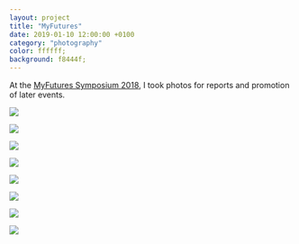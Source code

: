```yaml
---
layout: project
title: "MyFutures"
date: 2019-01-10 12:00:00 +0100
category: "photography"
color: ffffff;
background: f8444f;
---
```


At the [MyFutures Symposium 2018](http://studiolab.ide.tudelft.nl/studiolab/myfutures/2018/02/06/myfutures-symposium-2018-provided-strategies-in-designing-for-personal-futures/), I took photos for reports and promotion of later events.

![](https://fmjansen.nl/wp-content/uploads/2018/02/DSC2182.jpg)

![](https://fmjansen.nl/wp-content/uploads/2018/02/DSC2582.jpg)

![](https://fmjansen.nl/wp-content/uploads/2018/02/DSC2607.jpg)

![](https://fmjansen.nl/wp-content/uploads/2018/02/DSC2635.jpg)

![](https://fmjansen.nl/wp-content/uploads/2018/02/DSC8475.jpg)

![](https://fmjansen.nl/wp-content/uploads/2018/02/DSC8610-1.jpg)

![](https://fmjansen.nl/wp-content/uploads/2018/02/DSC8682.jpg)

![](https://fmjansen.nl/wp-content/uploads/2018/02/DSC8813.jpg)
